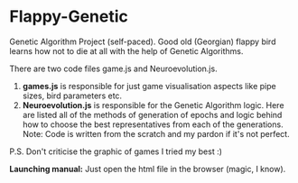 # Flappy-Genetic
Genetic Algorithm Project (self-paced). Good old (Georgian) flappy bird learns how not to die at all with the help of Genetic Algorithms.


There are two code files game.js and Neuroevolution.js.

1. **games.js** is responsible for just game visualisation aspects like pipe sizes, bird parameters etc.
2. **Neuroevolution.js** is responsible for the Genetic Algorithm logic. Here are listed all of the methods of generation of epochs and logic behind how to choose the best representatives from each of the generations. Note: Code is written from the scratch and my pardon if it's not perfect.

P.S. Don't criticise the graphic of games I tried my best :)

**Launching manual:** Just open the html file in the browser (magic, I know).
